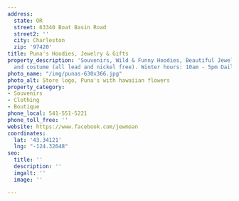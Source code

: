 ```yaml
---
address:
  state: OR
  street: 63340 Boat Basin Road
  street2: ''
  city: Charleston
  zip: '97420'
title: Puna's Hoodies, Jewelry & Gifts
property_description: 'Souvenirs, Wild & Funny Hoodies, Beautiful Jewelry - both handmade
  and costume (all lead and nickel free). Winter hours: 10am - 5pm Daily.'
photo_name: "/img/punas-630x366.jpg"
photo_alt: Store logo, Puna's with hawaiian flowers
property_category:
- Souvenirs
- Clothing
- Boutique
phone_local: 541-551-5221
phone_toll_free: ''
website: https://www.facebook.com/jewmoan
coordinates:
  lat: '43.34121'
  lng: "-124.32648"
seo:
  title: ''
  description: ''
  imgalt: ''
  image: ''

---
```

